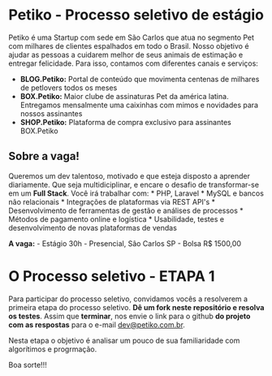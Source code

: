 # Petiko - Processo seletivo de estágio

Petiko é uma Startup com sede em São Carlos que atua no segmento Pet com milhares de clientes espalhados em todo o Brasil. Nosso objetivo é ajudar as pessoas a cuidarem melhor de seus animais de estimação e entregar felicidade. Para isso, contamos com diferentes canais e serviços:
* **BLOG.Petiko:** Portal de conteúdo que movimenta centenas de milhares de petlovers todos os meses
* **BOX.Petiko:** Maior clube de assinaturas Pet da américa latina. Entregamos mensalmente uma caixinhas com mimos e novidades para nossos assinantes
* **SHOP.Petiko:** Plataforma de compra exclusivo para assinantes BOX.Petiko

## Sobre a vaga!

Queremos um dev talentoso, motivado e que esteja disposto a aprender diariamente. Que seja multidiciplinar, e encare o desafio de transformar-se em um **Full Stack**.
Você irá trabalhar com:
	* PHP, Laravel
	* MySQL e bancos não relacionais
	* Integrações de plataformas via REST API's
	* Desenvolvimento de ferramentas de gestão e análises de processos
	* Métodos de pagamento online e logística
	* Usabilidade, testes e desenvolvimento de novas plataformas de vendas

**A vaga:**
	- Estágio 30h
	- Presencial, Sâo Carlos SP
	- Bolsa R$ 1500,00

# O Processo seletivo - ETAPA 1
Para participar do processo seletivo, convidamos vocês a resolverem a primeira etapa do processo seletivo.
**Dê um fork neste repositório e resolva os testes**. Assim que **terminar**, nos envie o link para o github **do projeto com as respostas** para o e-mail dev@petiko.com.br.

Nesta etapa o objetivo é analisar um pouco de sua familiaridade com algorítimos e progrmação.

Boa sorte!!!